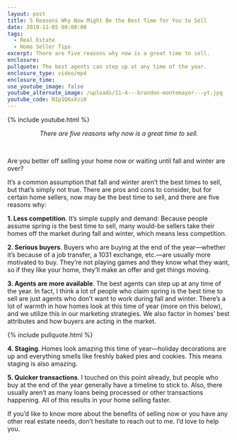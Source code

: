 ```yaml
---
layout: post
title: 5 Reasons Why Now Might Be the Best Time for You to Sell
date: 2019-11-05 00:00:00
tags:
  - Real Estate
  - Home Seller Tips
excerpt: There are five reasons why now is a great time to sell.
enclosure:
pullquote: The best agents can step up at any time of the year.
enclosure_type: video/mp4
enclosure_time:
use_youtube_image: false
youtube_alternate_image: /uploads/11-4---brandon-montemayor---yt.jpg
youtube_code: NIp1Q6xXzi0
---
```


{% include youtube.html %}

<center><em>There are five reasons why now is a great time to sell.</em></center>

&nbsp;

Are you better off selling your home now or waiting until fall and winter are over?

It’s a common assumption that fall and winter aren’t the best times to sell, but that’s simply not true. There are pros and cons to consider, but for certain home sellers, now may be the best time to sell, and there are five reasons why:

**1\. Less competition**. It’s simple supply and demand: Because people assume spring is the best time to sell, many would-be sellers take their homes off the market during fall and winter, which means less competition.

**2\. Serious buyers**. Buyers who are buying at the end of the year—whether it’s because of a job transfer, a 1031 exchange, etc.—are usually more motivated to buy. They’re not playing games and they know what they want, so if they like your home, they’ll make an offer and get things moving.

**3\. Agents are more available**. The best agents can step up at any time of the year. In fact, I think a lot of people who claim spring is the best time to sell are just agents who don’t want to work during fall and winter. There’s a lot of warmth in how homes look at this time of year (more on this below), and we utilize this in our marketing strategies. We also factor in homes’ best attributes and how buyers are acting in the market.

{% include pullquote.html %}

**4\. Staging**. Homes look amazing this time of year—holiday decorations are up and everything smells like freshly baked pies and cookies. This means staging is also amazing.

**5\. Quicker transactions**. I touched on this point already, but people who buy at the end of the year generally have a timeline to stick to. Also, there usually aren’t as many loans being processed or other transactions happening. All of this results in your home selling faster.

If you’d like to know more about the benefits of selling now or you have any other real estate needs, don’t hesitate to reach out to me. I’d love to help you.